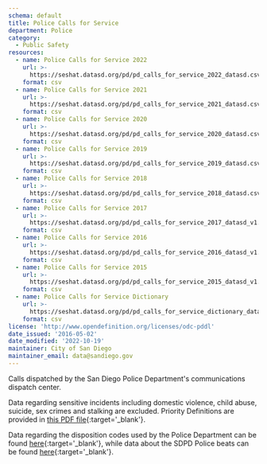 ```yaml
---
schema: default
title: Police Calls for Service
department: Police
category:
  - Public Safety
resources:
  - name: Police Calls for Service 2022
    url: >-
      https://seshat.datasd.org/pd/pd_calls_for_service_2022_datasd.csv
    format: csv
  - name: Police Calls for Service 2021
    url: >-
      https://seshat.datasd.org/pd/pd_calls_for_service_2021_datasd.csv
    format: csv
  - name: Police Calls for Service 2020
    url: >-
      https://seshat.datasd.org/pd/pd_calls_for_service_2020_datasd.csv
    format: csv
  - name: Police Calls for Service 2019
    url: >-
      https://seshat.datasd.org/pd/pd_calls_for_service_2019_datasd.csv
    format: csv
  - name: Police Calls for Service 2018
    url: >-
      https://seshat.datasd.org/pd/pd_calls_for_service_2018_datasd.csv
    format: csv
  - name: Police Calls for Service 2017
    url: >-
      https://seshat.datasd.org/pd/pd_calls_for_service_2017_datasd_v1.csv
    format: csv
  - name: Police Calls for Service 2016
    url: >-
      https://seshat.datasd.org/pd/pd_calls_for_service_2016_datasd_v1.csv
    format: csv
  - name: Police Calls for Service 2015
    url: >-
      https://seshat.datasd.org/pd/pd_calls_for_service_2015_datasd_v1.csv
    format: csv
  - name: Police Calls for Service Dictionary
    url: >-
      https://seshat.datasd.org/pd/pd_calls_for_service_dictionary_datasd.csv
    format: csv
license: 'http://www.opendefinition.org/licenses/odc-pddl'
date_issued: '2016-05-02'
date_modified: '2022-10-19'
maintainer: City of San Diego
maintainer_email: data@sandiego.gov
---
```

Calls dispatched by the San Diego Police Department's communications
dispatch center.
<!--more-->
Data regarding sensitive incidents including domestic
violence, child abuse, suicide, sex crimes and stalking are excluded.
Priority Definitions are provided in [this PDF file](https://seshat.datasd.org/pd/pd_cfs_priority_defs_datasd.pdf){:target='_blank'}.


Data regarding the disposition codes used by the Police Department can be
found [here](/datasets/police-calls-disposition-codes/){:target='_blank'}, while data about the SDPD Police beats
can be found [here](/datasets/police-beats/){:target='_blank'}.

